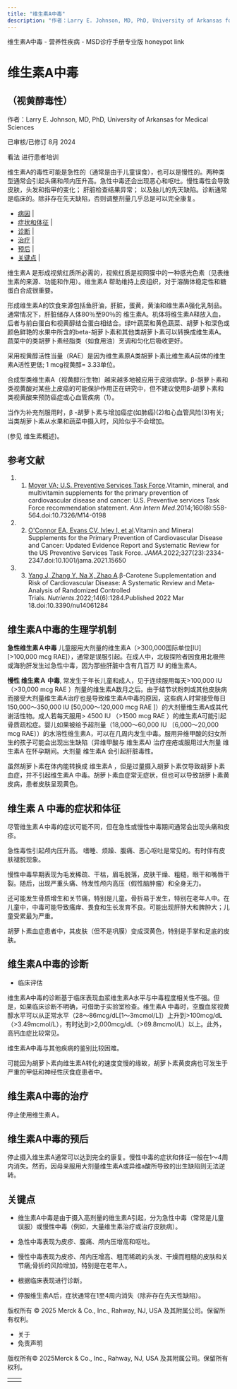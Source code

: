 ```yaml
---
title: "维生素A中毒"
description: "作者：Larry E. Johnson, MD, PhD, University of Arkansas for Medical Sciences"
---
```


﻿维生素A中毒 - 营养性疾病 - MSD诊疗手册专业版 honeypot link

# 维生素A中毒

## （视黄醇毒性）

作者：Larry E. Johnson, MD, PhD, University of Arkansas for Medical Sciences

已审核/已修订 8月 2024

看法 进行患者培训

维生素A的毒性可能是急性的（通常是由于儿童误食），也可以是慢性的。两种类型通常会引起头痛和颅内压升高。急性中毒还会出现恶心和呕吐。慢性毒性会导致皮肤，头发和指甲的变化； 肝脏检查结果异常； 以及胎儿的先天缺陷。诊断通常是临床的。除非存在先天缺陷，否则调整剂量几乎总是可以完全康复。

- [病因](#病因_v73979736_zh) \|
- [症状和体征](#症状和体征_v44324983_zh) \|
- [诊断](#诊断_v44324990_zh) \|
- [治疗](#治疗_v44325001_zh) \|
- [预后](#预后_v44324998_zh) \|
- [关键点](#关键点_v44325004_zh) \|

维生素A 是形成视紫红质所必需的，视紫红质是视网膜中的一种感光色素（见表维生素的来源、功能和作用）。维生素A 帮助维持上皮组织，对于溶酶体稳定性和糖蛋白合成很重要。

形成维生素A的饮食来源包括鱼肝油，肝脏，蛋黄，黄油和维生素A强化乳制品。通常情况下，肝脏储存人体80％至90％的 维生素A。机体将维生素A释放入血，后者与前白蛋白和视黄醇结合蛋白相结合。绿叶蔬菜和黄色蔬菜、胡萝卜和深色或颜色鲜艳的水果中所含的beta-胡萝卜素和其他类胡萝卜素可以转换成维生素A。 蔬菜中的类胡萝卜素经脂类（如食用油）烹调和匀化后吸收更好。

采用视黄醇活性当量（RAE）是因为维生素原A类胡萝卜素比维生素A前体的维生素A活性更低; 1 mcg视黄醇= 3.33单位。

合成型类维生素A（视黄醇衍生物）越来越多地被应用于皮肤病学。β-胡萝卜素和类视黄酸对某些上皮癌的可能保护作用正在研究中，但不建议使用β-胡萝卜素和类视黄酸来预防癌症或心血管疾病（1）。

当作为补充剂服用时，β -胡萝卜素与增加癌症(如肺癌)(2)和心血管风险(3)有关;当类胡萝卜素从水果和蔬菜中摄入时，风险似乎不会增加。

(参见 维生素概述)。

## 参考文献

1. 1. [Moyer VA; U.S. Preventive Services Task Force](https://pubmed.ncbi.nlm.nih.gov/24566474/).Vitamin, mineral, and multivitamin supplements for the primary prevention of cardiovascular disease and cancer: U.S. Preventive services Task Force recommendation statement. _Ann Intern Med_.2014;160(8):558-564.doi:10.7326/M14-0198

2. 2. [O'Connor EA, Evans CV, Ivlev I, et al](https://pubmed.ncbi.nlm.nih.gov/35727272/).Vitamin and Mineral Supplements for the Primary Prevention of Cardiovascular Disease and Cancer: Updated Evidence Report and Systematic Review for the US Preventive Services Task Force. _JAMA_.2022;327(23):2334-2347.doi:10.1001/jama.2021.15650

3. 3. [Yang J, Zhang Y, Na X, Zhao A](https://www.ncbi.nlm.nih.gov/pmc/articles/PMC8950884/).β-Carotene Supplementation and Risk of Cardiovascular Disease: A Systematic Review and Meta-Analysis of Randomized Controlled Trials. _Nutrients_.2022;14(6):1284.Published 2022 Mar 18.doi:10.3390/nu14061284


## 维生素A中毒的生理学机制

**急性维生素Ａ中毒** 儿童服用大剂量的维生素A（>300,000国际单位\[IU\] \[>100,000 mcg RAE\]），通常是误服引起。在成人中，北极探险者因食用北极熊或海豹肝发生过急性中毒，因为那些肝脏中含有几百万 IU 的维生素A。

**慢性 维生素Ａ 中毒**, 常发生于年长儿童和成人，见于连续服用每天>100,000 IU （>30,000 mcg RAE ）剂量的维生素A数月之后。由于结节状粉刺或其他皮肤病而接受大剂量维生素A治疗也是导致维生素A中毒的原因，这些病人时常接受每日150,000～350,000 IU \[50,000～120,000 mcg RAE \]）的大剂量维生素A或其代谢活性物。成人若每天服用> 4500 IU （>1500 mcg RAE ）的维生素A可能引起骨质疏松症。婴儿如果被给予超剂量（18,000～60,000 IU 〔6,000～20,000 mcg RAE〕）的水溶性维生素A，可以在几周内发生中毒。服用异维甲酸的妇女所生的孩子可能会出现出生缺陷（异维甲酸与 维生素A) 治疗痤疮或服用过大剂量 维生素A 在怀孕期间。大剂量 维生素A 会引起肝脏毒性。

虽然胡萝卜素在体内能转换成 维生素A ，但是过量摄入胡萝卜素仅导致胡萝卜素血症，并不引起维生素A 中毒。胡萝卜素血症常无症状，但也可以导致胡萝卜素黄皮病，患者皮肤呈现黄色。

## 维生素 A 中毒的症状和体征

尽管维生素Ａ中毒的症状可能不同，但在急性或慢性中毒期间通常会出现头痛和皮疹。

急性毒性引起颅内压升高。 嗜睡、烦躁、腹痛、恶心呕吐是常见的。有时伴有皮肤褪脱现象。

慢性中毒早期表现为毛发稀疏、干枯，眉毛脱落，皮肤干燥、粗糙，眼干和嘴唇干裂。随后，出现严重头痛、特发性颅内高压（假性脑肿瘤）和全身无力。

还可能发生骨质增生和关节痛，特别是儿童。骨折易于发生，特别在老年人中。在儿童中，中毒可能导致瘙痒、畏食和生长发育不良。可能出现肝肿大和脾肿大；儿童受累最为严重。

胡萝卜素血症患者中，其皮肤（但不是巩膜）变成深黄色，特别是手掌和足底的皮肤。

## 维生素A中毒的诊断

- 临床评估


维生素A中毒的诊断基于临床表现血浆维生素A水平与中毒程度相关性不强。但是，如果临床诊断不明确，可借助于实验室检查。维生素A 中毒时，空腹血浆视黄醇水平可以从正常水平（28～86mcg/dL\[1～3mcmol/L\]）上升到>100mcg/dL（>3.49mcmol/L），有时达到>2,000mcg/dL（>69.8mcmol/L）以上。此外，高钙血症比较常见。

维生素A中毒与其他疾病的鉴别比较困难。

可能因为胡萝卜素向维生素A转化的速度变慢的缘故，胡萝卜素黄皮病也可发生于严重的甲低和神经性厌食症患者中。

## 维生素A中毒的治疗

停止使用维生素Ａ。

## 维生素A中毒的预后

停止摄入维生素A通常可以达到完全的康复。慢性中毒的症状和体征一般在1～4周内消失。然而，因母亲服用大剂量维生素A或异维a酸所导致的出生缺陷则无法逆转。

## 关键点

- 维生素A中毒是由于摄入高剂量的维生素A引起，分为急性中毒（常常是儿童误服）或慢性中毒（例如，大量维生素治疗或治疗皮肤病）。

- 急性中毒表现为皮疹、腹痛、颅内压增高和呕吐。

- 慢性中毒表现为皮疹、颅内压增高、粗而稀疏的头发、干燥而粗糙的皮肤和关节痛;骨折的风险增加，特别是在老年人。

- 根据临床表现进行诊断。

- 停服维生素A后，症状通常在1至4周内消失（除非存在先天性缺陷）。




版权所有 © 2025
Merck & Co., Inc., Rahway, NJ, USA 及其附属公司。保留所有权利。

- 关于
- 免责声明

版权所有© 2025Merck & Co., Inc., Rahway, NJ, USA 及其附属公司。保留所有权利。

|     |     |
| --- | --- |
|  |  |